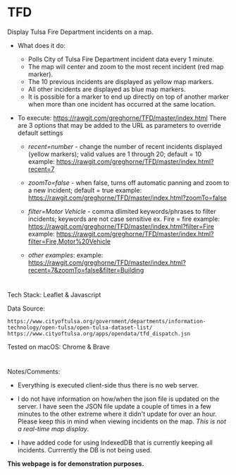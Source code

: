 # TFD

Display Tulsa Fire Department incidents on a map.

* What does it do:

    * Polls City of Tulsa Fire Department incident data every 1 minute.
    * The map will center and zoom to the most recent incident (red map marker).
    * The 10 previous incidents are displayed as yellow map markers.
    * All other incidents are displayed as blue map markers.
    * It is possible for a marker to end up directly on top of another marker when more than one incident has occurred at the same location.

* To execute: https://rawgit.com/greghorne/TFD/master/index.html
There are 3 options that may be added to the URL as parameters to override default settings


    - _recent=number_ - change the number of recent incidents displayed (yellow markers); valid values are 1 through 20; default = 10
    example: https://rawgit.com/greghorne/TFD/master/index.html?recent=7

    - _zoomTo=false_ - when false, turns off automatic panning and zoom to a new incident; default = true
    example: https://rawgit.com/greghorne/TFD/master/index.html?zoomTo=false

    - _filter=Motor Vehicle_  - comma dlimited keywords/phrases to filter incidents; keywords are not case sensitive ex. Fire = fire
    example: https://rawgit.com/greghorne/TFD/master/index.html?filter=Fire
    example: https://rawgit.com/greghorne/TFD/master/index.html?filter=Fire,Motor%20Vehicle
    
    - _other examples_:
    example: https://rawgit.com/greghorne/TFD/master/index.html?recent=7&zoomTo=false&filter=Building
    

#

Tech Stack: Leaflet & Javascript

Data Source: 

    https://www.cityoftulsa.org/government/departments/information-technology/open-tulsa/open-tulsa-dataset-list/
    https://www.cityoftulsa.org/apps/opendata/tfd_dispatch.jsn

Tested on macOS: Chrome & Brave

#

Notes/Comments:

* Everything is executed client-side thus there is no web server.

* I do not have information on how/when the json file is updated on the server.  I have seen the JSON file update a couple of times in a few minutes to the other extreme where it didn't update for over an hour.  Please keep this in mind when viewing incidents on the map.  _This is not a real-time map display_.

* I have added code for using IndexedDB that is currently keeping all incidents.  Currrently the DB is not being used.  

**This webpage is for demonstration purposes.**






